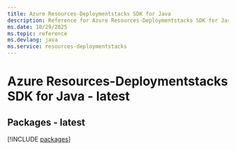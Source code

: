 ```yaml
---
title: Azure Resources-Deploymentstacks SDK for Java
description: Reference for Azure Resources-Deploymentstacks SDK for Java
ms.date: 10/29/2025
ms.topic: reference
ms.devlang: java
ms.service: resources-deploymentstacks
---
```

# Azure Resources-Deploymentstacks SDK for Java - latest
## Packages - latest
[!INCLUDE [packages](resources-deploymentstacks-index.md)]